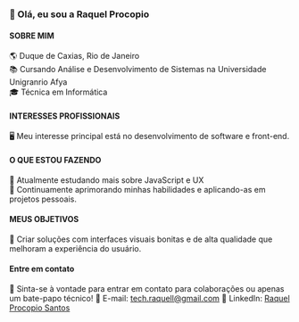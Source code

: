 ### 👋 Olá, eu sou a Raquel Procopio

#### SOBRE MIM

🌎 Duque de Caxias, Rio de Janeiro                                                                 
📚 Cursando Análise e Desenvolvimento de Sistemas na Universidade Unigranrio Afya                                                        
🎓 Técnica em Informática



#### INTERESSES PROFISSIONAIS

🖥️ Meu interesse principal está no desenvolvimento de software e front-end.


#### O QUE ESTOU FAZENDO
🤝 Atualmente estudando mais sobre JavaScript e UX                                                                                            
🤝 Continuamente aprimorando minhas habilidades e aplicando-as em projetos pessoais.


#### MEUS OBJETIVOS
🌟 Criar soluções com interfaces visuais bonitas e de alta qualidade que melhoram a experiência do usuário.

#### Entre em contato

💬 Sinta-se à vontade para entrar em contato para colaborações ou apenas um bate-papo técnico!
📧 E-mail: tech.raquell@gmail.com
🔗 LinkedIn: [Raquel Procopio Santos](https://www.linkedin.com/in/raquel-procopio-santos)
